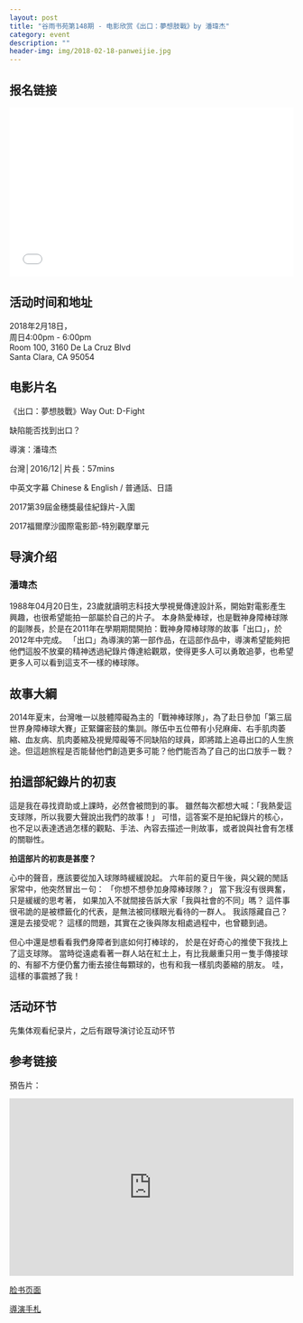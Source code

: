 ```yaml
---
layout: post
title: "谷雨书苑第148期 - 电影欣赏《出口：夢想肢戰》by 潘瑋杰"
category: event
description: ""
header-img: img/2018-02-18-panweijie.jpg
---
```


## 报名链接
<div style="width:100%; text-align:left;" ><iframe src="//eventbrite.com/tickets-external?eid=43016557682&ref=etckt" frameborder="0" height="300" width="100%" vspace="0" hspace="0" marginheight="5" marginwidth="5" scrolling="auto" allowtransparency="true"></iframe></div>

## 活动时间和地址  

2018年2月18日，  
周日4:00pm - 6:00pm  
Room 100, 3160 De La Cruz Blvd  
Santa Clara, CA 95054

## 电影片名

《出口：夢想肢戰》Way Out: D-Fight

缺陷能否找到出口？

導演：潘瑋杰  

台灣│2016/12│片長：57mins  

中英文字幕 Chinese & English / 普通話、日語 

2017第39屆金穗獎最佳紀錄片-入圍

2017福爾摩沙國際電影節-特別觀摩單元

## 导演介绍

### 潘瑋杰  

1988年04月20日生，23歲就讀明志科技大學視覺傳達設計系，開始對電影產生興趣，也很希望能拍一部屬於自己的片子。 本身熱愛棒球，也是戰神身障棒球隊的副隊長，於是在2011年在學期期間開拍：戰神身障棒球隊的故事「出口」，於2012年中完成。 「出口」為導演的第一部作品，在這部作品中，導演希望能夠把他們這股不放棄的精神透過紀錄片傳達給觀眾，使得更多人可以勇敢追夢，也希望更多人可以看到這支不一樣的棒球隊。


## 故事大綱

2014年夏末，台灣唯一以肢體障礙為主的「戰神棒球隊」，為了赴日參加「第三屆世界身障棒球大賽」正緊鑼密鼓的集訓。隊伍中五位帶有小兒麻痺、右手肌肉萎縮、血友病、肌肉萎縮及視覺障礙等不同缺陷的球員，即將踏上追尋出口的人生旅途。但這趟旅程是否能替他們創造更多可能？他們能否為了自己的出口放手ㄧ戰？

## 拍這部紀錄片的初衷  

這是我在尋找資助或上課時，必然會被問到的事。
雖然每次都想大喊：「我熱愛這支球隊，所以我要大聲說出我們的故事！」
可惜，這答案不是拍紀錄片的核心，也不足以表達透過怎樣的觀點、手法、內容去描述一則故事，或者說與社會有怎樣的關聯性。

**拍這部片的初衷是甚麼？**

心中的聲音，應該要從加入球隊時緩緩說起。
六年前的夏日午後，與父親的閒話家常中，他突然冒出ㄧ句：
「你想不想參加身障棒球隊？」
當下我沒有很興奮，只是緩緩的思考著，
如果加入不就間接告訴大家「我與社會的不同」嗎？
這件事很弔詭的是被標籤化的代表，是無法被同樣眼光看待的一群人。
我該隱藏自己？還是去接受呢？
這樣的問題，其實在之後與隊友相處過程中，也曾聽到過。

但心中還是想看看我們身障者到底如何打棒球的，
於是在好奇心的推使下我找上了這支球隊。
當時從遠處看著一群人站在紅土上，有比我嚴重只用ㄧ隻手傳接球的、有腳不方便仍奮力衝去接住每顆球的，也有和我一樣肌肉萎縮的朋友。
哇，這樣的事震撼了我！

## 活动环节

先集体观看纪录片，之后有跟导演讨论互动环节

## 参考链接  

預告片：  
<iframe width="100%" height="315" src="https://www.youtube.com/embed/kHqc7TtbTGc" frameborder="0" allow="autoplay; encrypted-media" allowfullscreen></iframe>


[脸书页面](https://www.facebook.com/WayOutDFight/)

[導演手札](https://www.facebook.com/notes/%E5%87%BA%E5%8F%A3%E5%A4%A2%E6%83%B3%E8%82%A2%E6%88%B0/%E5%B0%8E%E6%BC%94%E6%89%8B%E6%9C%AD-2%E8%B5%B7%E6%BA%90/1387147721358562/)
